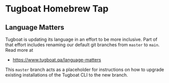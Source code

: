 # Tugboat Homebrew Tap

## Language Matters

Tugboat is updating its language in an effort to be more inclusive.
Part of that effort includes renaming our default git branches from
`master` to `main`. Read more at

* https://www.tugboat.qa/language-matters

This `master` branch acts as a placeholder for instructions on how to
upgrade existing installations of the Tugboat CLI to the new branch.
